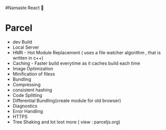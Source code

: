 #Namaste React 🚀

# Parcel
 - dev Build
 - Local Server
 - HMR - Hot Module Replacement ( uses a file watcher algorithm , that is written in c++)
 - Caching - Faster build everytime as it caches build each time 
 - Image Optimization 
 - Minification of filess 
 - Bundling
 - Compressing
 - consistent hashing 
 - Code Splitting
 - Differential Bundling(create module for old browser)
 - Diagnostics
 - Error Handling
 - HTTPS 
 - Tree Shaking
 and lot loot more ( view : parceljs.org)
